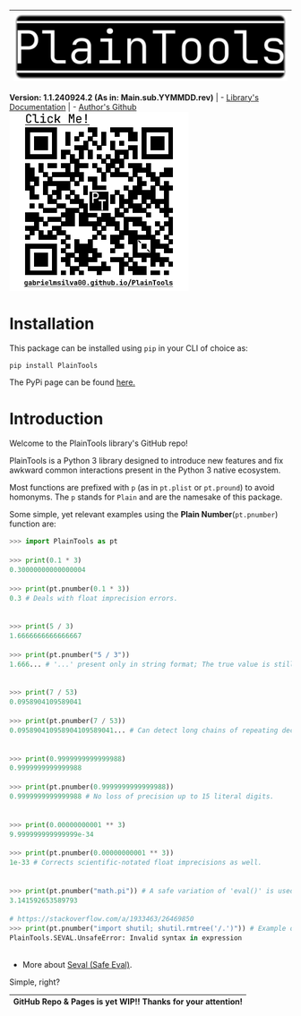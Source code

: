 |![Image](https://raw.githubusercontent.com/gabrielmsilva00/PlainTools/refs/heads/main/imgs/pthead.png)
|:--:|
**Version\: 1.1.240924.2 (As in: Main.sub.YYMMDD.rev)**
| - [Library's Documentation](https://gabrielmsilva00.github.io/PlainTools)
| - [Author's Github](https://github.com/gabrielmsilva00)
[<img src="https://raw.githubusercontent.com/gabrielmsilva00/PlainTools/refs/heads/main/imgs/ptqrdoc.png">](https://gabrielmsilva00.github.io/PlainTools)

# Installation

This package can be installed using `pip` in your CLI of choice as:

```
pip install PlainTools
```

The PyPi page can be found [here.](https://pypi.org/project/PlainTools/)

# Introduction

Welcome to the PlainTools library's GitHub repo!

PlainTools is a Python 3 library designed to introduce new features and 
fix awkward common interactions present in the Python 3 native ecosystem.

Most functions are prefixed with `p` (as in `pt.plist` or `pt.pround`) 
to avoid homonyms. The `p` stands for `Plain` and are the namesake of this package.

Some simple, yet relevant examples using the **Plain Number**(`pt.pnumber`) function are:

```python
>>> import PlainTools as pt

>>> print(0.1 * 3)
0.30000000000000004

>>> print(pt.pnumber(0.1 * 3))
0.3 # Deals with float imprecision errors.
؜

>>> print(5 / 3)
1.6666666666666667

>>> print(pt.pnumber("5 / 3"))
1.666... # '...' present only in string format; The true value is still float(5/3).
؜

>>> print(7 / 53)
0.0958904109589041

>>> print(pt.pnumber(7 / 53))
0.095890410958904109589041... # Can detect long chains of repeating decimals!
؜

>>> print(0.9999999999999988)
0.9999999999999988

>>> print(pt.pnumber(0.9999999999999988))
0.9999999999999988 # No loss of precision up to 15 literal digits.
؜

>>> print(0.00000000001 ** 3)
9.999999999999999e-34

>>> print(pt.pnumber(0.00000000001 ** 3))
1e-33 # Corrects scientific-notated float imprecisions as well.
؜

>>> print(pt.pnumber("math.pi")) # A safe variation of 'eval()' is used, as shown below!
3.141592653589793

# https://stackoverflow.com/a/1933463/26469850
>>> print(pt.pnumber("import shutil; shutil.rmtree('/.')")) # Example of malicious use.
PlainTools.SEVAL.UnsafeError: Invalid syntax in expression
؜
```

- More about [Seval (Safe Eval)](https://gabrielmsilva00.github.io/PlainTools/#pt.SEVAL).

Simple, right?

| **GitHub Repo & Pages is yet WIP!!** **Thanks for your attention!** |
|-|